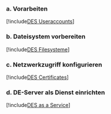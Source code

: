    ### a. Vorarbeiten

   [!include[DES Useraccounts](~/des/articles/usersmanual/des.installation.useraccount.md)]

   ### b. Dateisystem vorbereiten

   [!include[DES Filesysteme](~/des/articles/usersmanual/des.installation.filesystemeforppsn.md)]

   ### c. Netzwerkzugriff konfigurieren

   [!include[DES Certificates](~/des/articles/usersmanual/des.installation.ports.md)]

   ### d. DE-Server als Dienst einrichten

   [!include[DES as a Service](~/des/articles/usersmanual/des.installation.asaservice.md)]